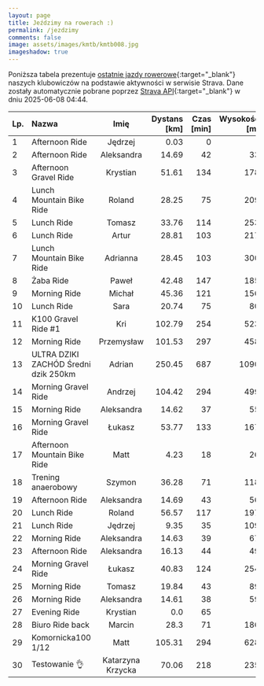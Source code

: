 ```yaml
---
layout: page
title: Jeździmy na rowerach :)
permalink: /jezdzimy
comments: false
image: assets/images/kmtb/kmtb008.jpg
imageshadow: true
---
```


Poniższa tabela prezentuje [ostatnie jazdy rowerowe](https://www.strava.com/clubs/336381){:target="_blank"} naszych klubowiczów na podstawie aktywności w serwisie Strava. Dane zostały automatycznie pobrane poprzez [Strava API](https://developers.strava.com/docs/reference/#api-Clubs-getClubActivitiesById){:target="_blank"} w dniu 2025-06-08 04:44.

Lp. | Nazwa | Imię | Dystans [km] | Czas [min] | Wysokość [m]
:--- | :--- | :---: | ---: | ---: | ---:
1|Afternoon Ride|Jędrzej|0.03|0|
2|Afternoon Ride|Aleksandra|14.69|42|33
3|Afternoon Gravel Ride|Krystian|51.61|134|178
4|Lunch Mountain Bike Ride|Roland|28.25|75|209
5|Lunch Ride|Tomasz|33.76|114|253
6|Lunch Ride|Artur|28.81|103|217
7|Lunch Mountain Bike Ride|Adrianna|28.45|103|300
8|Żaba Ride|Paweł|42.48|147|185
9|Morning Ride|Michał|45.36|121|156
10|Lunch Ride|Sara|20.74|75|80
11|K100 Gravel Ride #1|Kri|102.79|254|523
12|Morning Ride|Przemysław|101.53|297|458
13|ULTRA DZIKI ZACHÓD Średni dzik 250km|Adrian|250.45|687|1090
14|Morning Gravel Ride|Andrzej|104.42|294|499
15|Morning Ride|Aleksandra|14.62|37|55
16|Morning Gravel Ride|Łukasz|53.77|133|167
17|Afternoon Mountain Bike Ride|Matt|4.23|18|26
18|Trening anaerobowy|Szymon|36.28|71|118
19|Afternoon Ride|Aleksandra|14.69|43|56
20|Lunch Ride|Roland|56.57|117|197
21|Lunch Ride|Jędrzej|9.35|35|109
22|Morning Ride|Aleksandra|14.63|39|67
23|Afternoon Ride|Aleksandra|16.13|44|49
24|Morning Gravel Ride|Łukasz|40.83|124|254
25|Morning Ride|Tomasz|19.84|43|89
26|Morning Ride|Aleksandra|14.61|38|59
27|Evening Ride|Krystian|0.0|65|
28|Biuro Ride back|Marcin|28.3|71|186
29|Komornicka100 1/12|Matt|105.31|294|628
30|Testowanie 👌|Katarzyna Krzycka|70.06|218|235
